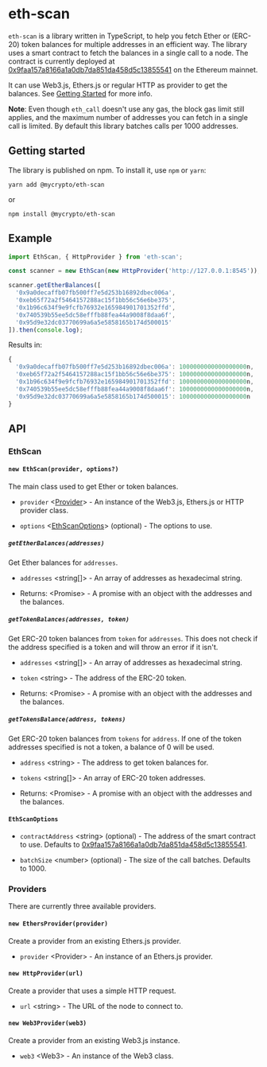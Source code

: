 # eth-scan

`eth-scan` is a library written in TypeScript, to help you fetch Ether or (ERC-20) token balances for multiple addresses in an efficient way. The library uses a smart contract to fetch the balances in a single call to a node. The contract is currently deployed at [0x9faa157a8166a1a0db7da851da458d5c13855541](https://etherscan.io/address/0x9faa157a8166a1a0db7da851da458d5c13855541) on the Ethereum mainnet.

It can use Web3.js, Ethers.js or regular HTTP as provider to get the balances. See [Getting Started](#getting-started) for more info.

**Note**: Even though `eth_call` doesn't use any gas, the block gas limit still applies, and the maximum number of addresses you can fetch in a single call is limited. By default this library batches calls per 1000 addresses.

## Getting started

The library is published on npm. To install it, use `npm` or `yarn`:

```
yarn add @mycrypto/eth-scan
```

or

```
npm install @mycrypto/eth-scan
```

## Example

```typescript
import EthScan, { HttpProvider } from 'eth-scan';

const scanner = new EthScan(new HttpProvider('http://127.0.0.1:8545'));

scanner.getEtherBalances([
  '0x9a0decaffb07fb500ff7e5d253b16892dbec006a',
  '0xeb65f72a2f5464157288ac15f1bb56c56e6be375',
  '0x1b96c634f9e9fcfb76932e165984901701352ffd',
  '0x740539b55ee5dc58efffb88fea44a9008f8daa6f',
  '0x95d9e32dc03770699a6a5e5858165b174d500015'
]).then(console.log);
```

Results in:

```typescript
{
  '0x9a0decaffb07fb500ff7e5d253b16892dbec006a': 1000000000000000000n,
  '0xeb65f72a2f5464157288ac15f1bb56c56e6be375': 1000000000000000000n,
  '0x1b96c634f9e9fcfb76932e165984901701352ffd': 1000000000000000000n,
  '0x740539b55ee5dc58efffb88fea44a9008f8daa6f': 1000000000000000000n,
  '0x95d9e32dc03770699a6a5e5858165b174d500015': 1000000000000000000n
}
```

## API

### EthScan

#### `new EthScan(provider, options?)`

The main class used to get Ether or token balances.

* `provider` \<[Provider](#providers)\> - An instance of the Web3.js, Ethers.js or HTTP provider class.

* `options` \<[EthScanOptions](#ethscanoptions)\> (optional) - The options to use.

##### `getEtherBalances(addresses)`

Get Ether balances for `addresses`.

* `addresses` \<string[]\> - An array of addresses as hexadecimal string.

* Returns: \<Promise\> - A promise with an object with the addresses and the balances.

##### `getTokenBalances(addresses, token)`

Get ERC-20 token balances from `token` for `addresses`. This does not check if the address specified is a token and will throw an error if it isn't.

* `addresses` \<string[]\> - An array of addresses as hexadecimal string.

* `token` \<string\> - The address of the ERC-20 token.

* Returns: \<Promise\> - A promise with an object with the addresses and the balances.

##### `getTokensBalance(address, tokens)`

Get ERC-20 token balances from `tokens` for `address`. If one of the token addresses specified is not a token, a balance of 0 will be used.

* `address` \<string\> - The address to get token balances for.

* `tokens` \<string[]\> - An array of ERC-20 token addresses.

* Returns: \<Promise\> - A promise with an object with the addresses and the balances.

#### `EthScanOptions`

* `contractAddress` \<string\> (optional) - The address of the smart contract to use. Defaults to [0x9faa157a8166a1a0db7da851da458d5c13855541](https://etherscan.io/address/0x9faa157a8166a1a0db7da851da458d5c13855541).

* `batchSize` \<number\> (optional) - The size of the call batches. Defaults to 1000.

### Providers

There are currently three available providers.

#### `new EthersProvider(provider)`

Create a provider from an existing Ethers.js provider.

* `provider` \<Provider\> - An instance of an Ethers.js provider.

#### `new HttpProvider(url)`

Create a provider that uses a simple HTTP request.

* `url` \<string\> - The URL of the node to connect to.

#### `new Web3Provider(web3)`

Create a provider from an existing Web3.js instance.

* `web3` \<Web3\> - An instance of the Web3 class.
